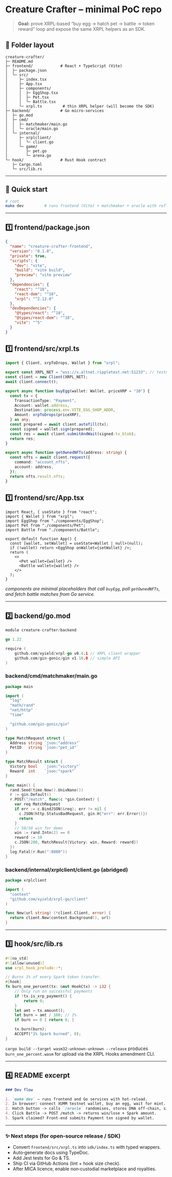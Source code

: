 # Creature Crafter – minimal PoC repo

> **Goal:** prove XRPL‑based “buy egg → hatch pet → battle → token reward” loop and expose the same XRPL helpers as an SDK.

## 📂 Folder layout

```
creature-crafter/
├─ README.md
├─ frontend/            # React + TypeScript (Vite)
│  ├─ package.json
│  └─ src/
│     ├─ index.tsx
│     ├─ App.tsx
│     ├─ components/
│     │  ├─ EggShop.tsx
│     │  ├─ Pet.tsx
│     │  └─ Battle.tsx
│     └─ xrpl.ts         # thin XRPL helper (will become the SDK)
├─ backend/             # Go micro‑services
│  ├─ go.mod
│  ├─ cmd/
│  │  ├─ matchmaker/main.go
│  │  └─ oracle/main.go
│  └─ internal/
│     ├─ xrplclient/
│     │  └─ client.go
│     └─ game/
│        ├─ pet.go
│        └─ arena.go
└─ hook/                # Rust Hook contract
   ├─ Cargo.toml
   └─ src/lib.rs
```

---

## 🚀 Quick start

```bash
# root
make dev         # runs frontend (Vite) + matchmaker + oracle with reflex reload
```

---

## 1️⃣ frontend/package.json

```json
{
  "name": "creature-crafter-frontend",
  "version": "0.1.0",
  "private": true,
  "scripts": {
    "dev": "vite",
    "build": "vite build",
    "preview": "vite preview"
  },
  "dependencies": {
    "react": "^18",
    "react-dom": "^18",
    "xrpl": "^2.12.0"
  },
  "devDependencies": {
    "@types/react": "^18",
    "@types/react-dom": "^18",
    "vite": "^5"
  }
}
```

## 1️⃣ frontend/src/xrpl.ts

```ts
import { Client, xrpToDrops, Wallet } from "xrpl";

export const XRPL_NET = "wss://s.altnet.rippletest.net:51233"; // testnet
const client = new Client(XRPL_NET);
await client.connect();

export async function buyEgg(wallet: Wallet, priceXRP = "10") {
  const tx = {
    TransactionType: "Payment",
    Account: wallet.address,
    Destination: process.env.VITE_EGG_SHOP_ADDR,
    Amount: xrpToDrops(priceXRP),
  } as any;
  const prepared = await client.autofill(tx);
  const signed = wallet.sign(prepared);
  const res = await client.submitAndWait(signed.tx_blob);
  return res;
}

export async function getOwnedNFTs(address: string) {
  const nfts = await client.request({
    command: "account_nfts",
    account: address,
  });
  return nfts.result.nfts;
}
```

## 1️⃣ frontend/src/App.tsx

```tsx
import React, { useState } from "react";
import { Wallet } from "xrpl";
import EggShop from "./components/EggShop";
import Pet from "./components/Pet";
import Battle from "./components/Battle";

export default function App() {
  const [wallet, setWallet] = useState<Wallet | null>(null);
  if (!wallet) return <EggShop onWallet={setWallet} />;
  return (
    <>
      <Pet wallet={wallet} />
      <Battle wallet={wallet} />
    </>
  );
}
```

_components are minimal placeholders that call `buyEgg`, poll `getOwnedNFTs`, and fetch battle matches from Go service._

---

## 2️⃣ backend/go.mod

```go
module creature-crafter/backend

go 1.22

require (
    github.com/xyield/xrpl-go v0.4.1 // XRPL client wrapper
    github.com/gin-gonic/gin v1.10.0 // simple API
)
```

### backend/cmd/matchmaker/main.go

```go
package main

import (
  "log"
  "math/rand"
  "net/http"
  "time"

  "github.com/gin-gonic/gin"
)

type MatchRequest struct {
  Address string `json:"address"`
  PetID   string `json:"pet_id"`
}

type MatchResult struct {
  Victory bool   `json:"victory"`
  Reward  int    `json:"spark"`
}

func main() {
  rand.Seed(time.Now().UnixNano())
  r := gin.Default()
  r.POST("/match", func(c *gin.Context) {
    var req MatchRequest
    if err := c.BindJSON(&req); err != nil {
      c.JSON(http.StatusBadRequest, gin.H{"err": err.Error()})
      return
    }
    // 50/50 win for demo
    win := rand.Intn(2) == 0
    reward := 10
    c.JSON(200, MatchResult{Victory: win, Reward: reward})
  })
  log.Fatal(r.Run(":8080"))
}
```

### backend/internal/xrplclient/client.go (abridged)

```go
package xrplclient

import (
  "context"
  "github.com/xyield/xrpl-go/client"
)

func New(url string) (*client.Client, error) {
  return client.New(context.Background(), url)
}
```

---

## 3️⃣ hook/src/lib.rs

```rust
#![no_std]
#![allow(unused)]
use xrpl_hook_prelude::*;

// Burns 1% of every Spark token transfer.
#[hook]
fn burn_one_percent(tx: &mut HookCtx) -> i32 {
    // Only run on successful payments
    if !tx.is_xrp_payment() {
        return 0;
    }
    let amt = tx.amount();
    let burn = amt / 100; // 1%
    if burn == 0 { return 0; }

    tx.burn(burn);
    ACCEPT("1% Spark burned", 0);
}
```

`cargo build --target wasm32-unknown-unknown --release` produces `burn_one_percent.wasm` for upload via the XRPL Hooks amendment CLI.

---

## 4️⃣ README excerpt

```md
### Dev flow

1. `make dev` – runs frontend and Go services with hot‑reload.
2. In browser: connect XUMM testnet wallet, buy an egg, wait for mint.
3. Hatch button -> calls `/oracle` randomises, stores DNA off‑chain, signs memo on XRPL.
4. Click Battle -> POST /match -> returns win/lose + Spark amount.
5. Spark claimed? Front‑end submits Payment txn signed by wallet.
```

---

### ✨ Next steps (for open‑source release / SDK)

- Convert `frontend/src/xrpl.ts` into `sdk/index.ts` with typed wrappers.
- Auto‑generate docs using TypeDoc.
- Add Jest tests for Go & TS.
- Ship CI via GitHub Actions (lint + hook size check).
- After MI​CA licence, enable non‑custodial marketplace and royalties.

